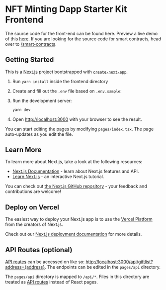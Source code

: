 # NFT Minting Dapp Starter Kit Frontend

The source code for the front-end can be found here. Preview a live demo of this [here](https://basic-sample-dapp.vercel.app). If you are looking for the source code for smart contracts, head over to [/smart-contracts](/smart-contracts/).

## Getting Started

This is a [Next.js](https://nextjs.org/) project bootstrapped with [`create-next-app`](https://github.com/vercel/next.js/tree/canary/packages/create-next-app).

1. Run `yarn install` inside the frontend directory
2. Create and fill out the `.env` file based on `.env.sample`:

3. Run the development server:

   ```bash
   yarn dev
   ```

4. Open [http://localhost:3000](http://localhost:3000) with your browser to see the result.

You can start editing the pages by modifying `pages/index.tsx`. The page auto-updates as you edit the file.

## Learn More

To learn more about Next.js, take a look at the following resources:

- [Next.js Documentation](https://nextjs.org/docs) - learn about Next.js features and API.
- [Learn Next.js](https://nextjs.org/learn) - an interactive Next.js tutorial.

You can check out [the Next.js GitHub repository](https://github.com/vercel/next.js/) - your feedback and contributions are welcome!

## Deploy on Vercel

The easiest way to deploy your Next.js app is to use the [Vercel Platform](https://vercel.com/new?utm_medium=default-template&filter=next.js&utm_source=create-next-app&utm_campaign=create-next-app-readme) from the creators of Next.js.

Check out our [Next.js deployment documentation](https://nextjs.org/docs/deployment) for more details.

## API Routes (optional)

[API routes](https://nextjs.org/docs/api-routes/introduction) can be accessed on like so: [http://localhost:3000/api/giftlist?address={address}](http://localhost:3000/api/giftlist?address=0x0). The endpoints can be edited in the `pages/api` directory.

The `pages/api` directory is mapped to `/api/*`. Files in this directory are treated as [API routes](https://nextjs.org/docs/api-routes/introduction) instead of React pages.
